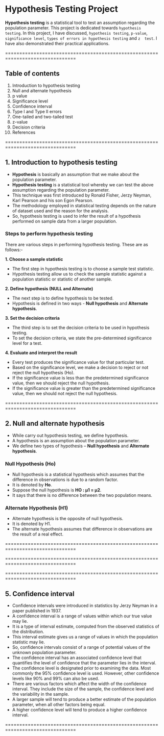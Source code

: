 # Hypothesis Testing Project

**Hypothesis testing** is a statistical tool to test an assumption regarding the population parameter. This project is dedicated towards `hypothesis testing`. In this project, I have discussed, `hypothesis testing`, `p-value`, `significance level`, `types of errors in hypothesis testing` and `z  test`. I have also demonstrated their practical applications.

===============================================================================

## Table of contents

1.	Introduction to hypothesis testing
2.	Null and alternate hypothesis
3.	p value
4.	Significance level
5.	Confidence interval
6.	Type I and Type II errors
7.	One-tailed and two-tailed test
8.	z-value  
9.	Decision criteria
10.	References

===============================================================================

## 1. Introduction to hypothesis testing

-	**Hypothesis** is basically an assumption that we make about the population parameter. 
-	**Hypothesis testing** is a statistical tool whereby we can test the above assumption regarding the population parameter.
-	This technique was first introduced by Ronald Fisher, Jerzy Neyman, Karl Pearson and his son Egon Pearson.
-	The methodology employed in statistical testing depends on the nature of dataset used and the reason for the analysis. 
-	So, hypothesis testing is used to infer the result of a hypothesis performed on sample data from a larger population.


### Steps to perform hypothesis testing

There are various steps in performing hypothesis testing. These are as follows:-

**1. Choose a sample statistic**

-	The first step in hypothesis testing is to choose a sample test statistic.
-	Hypothesis testing allow us to check the sample statistic against a population statistic or statistic of another sample.

**2. Define hypothesis (NULL and Alternate)**

-	The next step is to define hypothesis to be tested. 
-	Hypothesis is defined in two ways - **Null hypothesis** and **Alternate hypothesis**.

**3. Set the decision criteria**

-	The third step is to set the decision criteria to be used in hypothesis testing. 
-	To set the decision criteria, we state the pre-determined significance level for a test.

**4. Evaluate and interpret the result**

-	Every test produces the significance value for that particular test.
-	Based on the significance level, we make a decision to reject or not reject the null hypothesis (Ho).
-	If the significance value is less than the predetermined significance value, then we should reject the null hypothesis. 
-	If the significance value is greater than the predetermined significance value, then we should not reject the null hypothesis. 

===============================================================================


## 2. Null and alternate hypothesis

-	While carry out hypothesis testing, we define hypothesis.
-	A hypothesis is an assumption about the population parameter. 
-	We define two types of hypothesis – **Null hypothesis** and **Alternate hypothesis**.

### Null Hypothesis (Ho)

-	Null hypothesis is a statistical hypothesis which assumes that the difference in observations is due to a random factor. 
-	It is denoted by **Ho**. 
-	Suppose the null hypothesis is **HO : µ1 = µ2**. 
-	It says that there is no difference between the two population means.

### Alternate Hypothesis (H1)

-	Alternate hypothesis is the opposite of null hypothesis. 
-	It is denoted by H1. 
-	The alternate hypothesis assumes that difference in observations are the result of a real effect.

===============================================================================


===============================================================================


===============================================================================

## 5. Confidence interval

-	Confidence intervals were introduced in statistics by Jerzy Neyman in a paper published in 1937.
-	A confidence interval is a range of values within which our true value may lie. 
-	It is a type of interval estimate, computed from the observed statistics of the distribution. 
-	This interval estimate gives us a range of values in which the population statistic may lie.
-	So, confidence intervals consist of a range of potential values of the unknown population parameter.
-	The confidence interval has an associated confidence level that quantifies the level of confidence that the parameter lies in the interval.
-	The confidence level is designated prior to examining the data. Most commonly the 95% confidence level is used. However, other confidence levels like 90% and 99% can also be used.
-	There are various factors which affect the width of the confidence interval. They include the size of the sample, the confidence level and the variability in the sample.
-	A larger sample will tend to produce a better estimate of the population parameter, when all other factors being equal.
-	A higher confidence level will tend to produce a higher confidence interval.

===============================================================================




